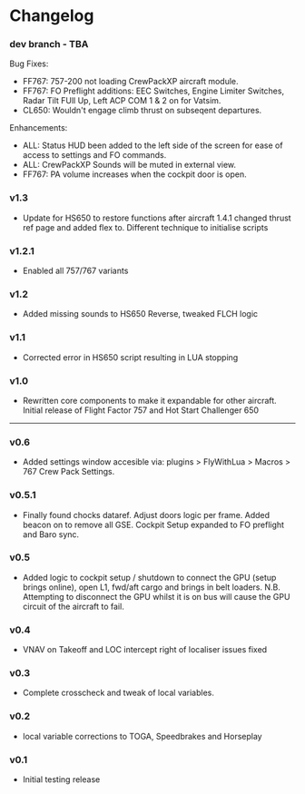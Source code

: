 # Changelog 

### dev branch - TBA
  Bug Fixes:  
  - FF767: 757-200 not loading CrewPackXP aircraft module.  
  - FF767: FO Preflight additions:  EEC Switches, Engine Limiter Switches, Radar Tilt FUll Up, Left ACP COM 1 & 2 on for Vatsim.  
  - CL650: Wouldn't engage climb thrust on subseqent departures.  

  Enhancements:  
  - ALL: Status HUD been added to the left side of the screen for ease of access to settings and FO commands.  
  - ALL: CrewPackXP Sounds will be muted in external view.  
  - FF767: PA volume increases when the cockpit door is open.  

### v1.3
- Update for HS650 to restore functions after aircraft 1.4.1 changed thrust ref page and added flex to. Different technique to initialise scripts

### v1.2.1
- Enabled all 757/767 variants

### v1.2
- Added missing sounds to HS650 Reverse, tweaked FLCH logic

### v1.1
- Corrected error in HS650 script resulting in LUA stopping

### v1.0
- Rewritten core components to make it expandable for other aircraft. Initial release of Flight Factor 757 and Hot Start Challenger 650

***
### v0.6
- Added settings window accesible via: plugins > FlyWithLua > Macros > 767 Crew Pack Settings.

### v0.5.1
- Finally found chocks dataref. Adjust doors logic per frame. Added beacon on to remove all GSE. Cockpit Setup expanded to FO preflight and Baro sync.

### v0.5
- Added logic to cockpit setup / shutdown to connect the GPU (setup brings online), open L1, fwd/aft cargo and brings in belt loaders. N.B. Attempting to disconnect the GPU whilst it is on bus will cause the GPU circuit of the aircraft to fail.

### v0.4
- VNAV on Takeoff and LOC intercept right of localiser issues fixed

### v0.3
- Complete crosscheck and tweak of local variables.

### v0.2
- local variable corrections to TOGA, Speedbrakes and Horseplay

### v0.1
- Initial testing release
